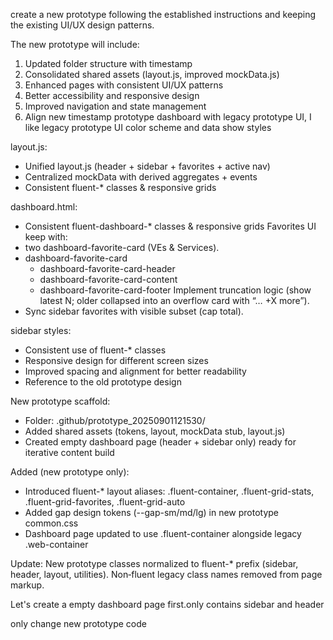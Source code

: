 create a new prototype following the established instructions and keeping the existing UI/UX design patterns. 

The new prototype will include:
1. Updated folder structure with timestamp
2. Consolidated shared assets (layout.js, improved mockData.js)
3. Enhanced pages with consistent UI/UX patterns
4. Better accessibility and responsive design
5. Improved navigation and state management
6. Align new timestamp prototype dashboard with legacy prototype UI, I like legacy prototype UI color scheme and data show styles

layout.js:
- Unified layout.js (header + sidebar + favorites + active nav)
- Centralized mockData with derived aggregates + events
- Consistent fluent-* classes & responsive grids

dashboard.html:
- Consistent fluent-dashboard-* classes & responsive grids
Favorites UI keep with:
- two dashboard-favorite-card (VEs & Services).
- dashboard-favorite-card
  - dashboard-favorite-card-header
  - dashboard-favorite-card-content
  - dashboard-favorite-card-footer Implement truncation logic (show latest N; older collapsed into an overflow card with “… +X more”).
- Sync sidebar favorites with visible subset (cap total).

sidebar styles:
- Consistent use of fluent-* classes
- Responsive design for different screen sizes
- Improved spacing and alignment for better readability
- Reference to the old prototype design

New prototype scaffold:
- Folder: .github/prototype_20250901121530/
- Added shared assets (tokens, layout, mockData stub, layout.js)
- Created empty dashboard page (header + sidebar only) ready for iterative content build

Added (new prototype only):
- Introduced fluent-* layout aliases: .fluent-container, .fluent-grid-stats, .fluent-grid-favorites, .fluent-grid-auto
- Added gap design tokens (--gap-sm/md/lg) in new prototype common.css
- Dashboard page updated to use .fluent-container alongside legacy .web-container

Update: New prototype classes normalized to fluent-* prefix (sidebar, header, layout, utilities). Non‑fluent legacy class names removed from page markup.

Let's create a empty dashboard page first.only contains sidebar and header

only change new prototype code